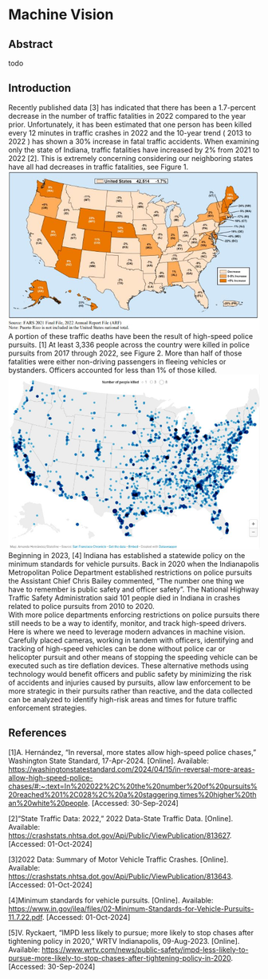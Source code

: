 # Machine Vision

## Abstract
todo

## Introduction
Recently published data [3] has indicated that there has been a 1.7-percent decrease in the number of traffic fatalities in 2022 compared to the year prior. Unfortunately, it has been estimated that one person has been killed every 12 minutes in traffic crashes in 2022 and the 10-year trend ( 2013 to 2022 ) has shown a 30% increase in fatal traffic accidents. When examining only the state of Indiana, traffic fatalities have increased by 2% from 2021 to 2022 [2]. This is extremely concerning considering our neighboring states have all had decreases in traffic fatalities, see Figure 1.\
![ Percentage Change in 2022 Traffic Fatalities From 2021, by State](docs/TrafficFatalitiesFromState.JPG)\
    A portion of these traffic deaths have been the result of high-speed police pursuits. [1] At least 3,336 people across the country were killed in police pursuits from 2017 through 2022, see Figure 2. More than half of those fatalities were either non-driving passengers in fleeing vehicles or bystanders. Officers accounted for less than 1% of those killed.\
![Fatal police chase incidents, 2017-2022](docs/FatalPoliceChaseIncidents.JPG)\
    Beginning in 2023, [4] Indiana has established a statewide policy on the minimum standards for vehicle pursuits. Back in 2020 when the Indianapolis Metropolitan Police Department established restrictions on police pursuits the Assistant Chief Chris Bailey commented, “The number one thing we have to remember is public safety and officer safety”. The National Highway Traffic Safety Administration said 101 people died in Indiana in crashes related to police pursuits from 2010 to 2020.\
    With more police departments enforcing restrictions on police pursuits there still needs to be a way to identify, monitor, and track high-speed drivers. Here is where we need to leverage modern advances in machine vision. Carefully placed cameras, working in tandem with officers, identifying and tracking of high-speed vehicles can be done without police car or helicopter pursuit and other means of stopping the speeding vehicle can be executed such as tire deflation devices. These alternative methods using technology would benefit officers and public safety by minimizing the risk of accidents and injuries caused by pursuits, allow law enforcement to be more strategic in their pursuits rather than reactive, and the data collected can be analyzed to identify high-risk areas and times for future traffic enforcement strategies.










## References
[1]A. Hernández, “In reversal, more states allow high-speed police chases,” Washington State Standard, 17-Apr-2024.  [Online]. Available: https://washingtonstatestandard.com/2024/04/15/in-reversal-more-areas-allow-high-speed-police-chases/#:~:text=In%202022%2C%20the%20number%20of%20pursuits%20reached%201%2C028%2C%20a%20staggering,times%20higher%20than%20white%20people. [Accessed: 30-Sep-2024] 

[2]“State Traffic Data: 2022,” 2022 Data-State Traffic Data.  [Online]. Available: https://crashstats.nhtsa.dot.gov/Api/Public/ViewPublication/813627. [Accessed: 01-Oct-2024] 

[3]2022 Data: Summary of Motor Vehicle Traffic Crashes.  [Online]. Available: https://crashstats.nhtsa.dot.gov/Api/Public/ViewPublication/813643. [Accessed: 01-Oct-2024] 

[4]Minimum standards for vehicle pursuits.  [Online]. Available: https://www.in.gov/ilea/files/02-Minimum-Standards-for-Vehicle-Pursuits-11.7.22.pdf. [Accessed: 01-Oct-2024] 

[5]V. Ryckaert, “IMPD less likely to pursue; more likely to stop chases after tightening policy in 2020,” WRTV Indianapolis, 09-Aug-2023.  [Online]. Available: https://www.wrtv.com/news/public-safety/impd-less-likely-to-pursue-more-likely-to-stop-chases-after-tightening-policy-in-2020. [Accessed: 30-Sep-2024] 
